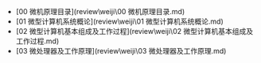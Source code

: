 <!-- _sidebar.md -->

* [00 微机原理目录](review\weiji\00 微机原理目录.md) 
* [01 微型计算机系统概论](review\weiji\01 微型计算机系统概论.md) 
* [02 微型计算机基本组成及工作过程](review\weiji\02 微型计算机基本组成及工作过程.md) 
* [03 微处理器及工作原理](review\weiji\03 微处理器及工作原理.md) 

